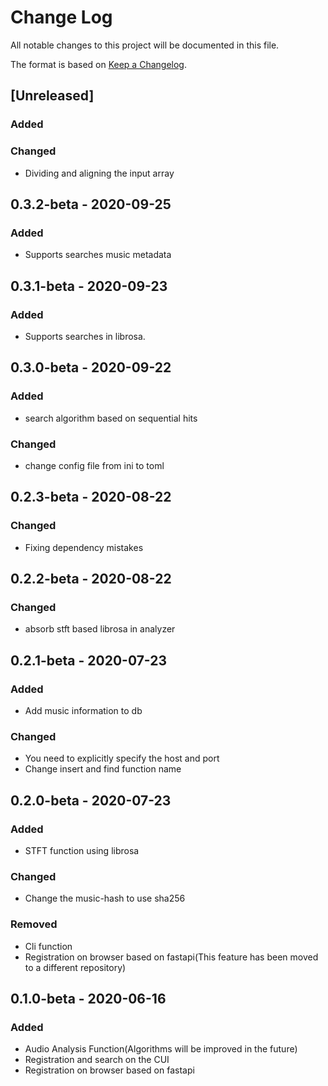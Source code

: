 # Change Log

All notable changes to this project will be documented in this file.

The format is based on [Keep a Changelog](http://keepachangelog.com/).

## [Unreleased]

### Added

### Changed

- Dividing and aligning the input array

## 0.3.2-beta - 2020-09-25

### Added

- Supports searches music metadata

## 0.3.1-beta - 2020-09-23

### Added

- Supports searches in librosa.

## 0.3.0-beta - 2020-09-22

### Added

- search algorithm based on sequential hits

### Changed

- change config file from ini to toml


## 0.2.3-beta - 2020-08-22

### Changed

- Fixing dependency mistakes


## 0.2.2-beta - 2020-08-22

### Changed

- absorb stft based librosa in analyzer

## 0.2.1-beta - 2020-07-23

### Added

- Add music information to db

### Changed

- You need to explicitly specify the host and port
- Change insert and find function name

## 0.2.0-beta - 2020-07-23

### Added

- STFT function using librosa

### Changed

- Change the music-hash to use sha256

### Removed

- Cli function
- Registration on browser based on fastapi(This feature has been moved to a different repository)

## 0.1.0-beta - 2020-06-16

### Added

- Audio Analysis Function(Algorithms will be improved in the future)
- Registration and search on the CUI
- Registration on browser based on fastapi
